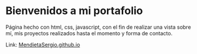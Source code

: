 <h1 style="center">Bienvenidos a mi portafolio</h1>

Página hecho con html, css, javascript, con el fin de realizar una vista sobre mí, mis proyectos realizados
hasta el momento y forma de contacto.

Link: <a href= "https://mendietasergio.github.io/">MendietaSergio.github.io</a>
